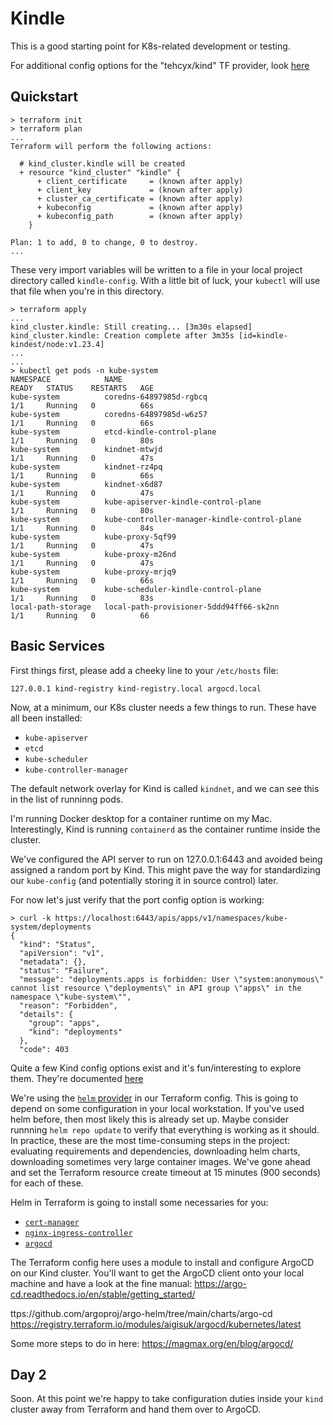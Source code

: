 # Kindle
This is a good starting point for K8s-related development or testing.

For additional config options for the "tehcyx/kind" TF provider, look [here](https://github.com/tehcyx/terraform-provider-kind/blob/master/docs/resources/cluster.md)

## Quickstart
```
> terraform init
> terraform plan
...
Terraform will perform the following actions:

  # kind_cluster.kindle will be created
  + resource "kind_cluster" "kindle" {
      + client_certificate     = (known after apply)
      + client_key             = (known after apply)
      + cluster_ca_certificate = (known after apply)
      + kubeconfig             = (known after apply)
      + kubeconfig_path        = (known after apply)
    }

Plan: 1 to add, 0 to change, 0 to destroy.
...
```
These very import variables will be written to a file in your local project directory called `kindle-config`. With a little bit of luck, your `kubectl` will use that file when you're in this directory.

```
> terraform apply
...
kind_cluster.kindle: Still creating... [3m30s elapsed]
kind_cluster.kindle: Creation complete after 3m35s [id=kindle-kindest/node:v1.23.4]
...
...
> kubectl get pods -n kube-system
NAMESPACE            NAME                                           READY   STATUS    RESTARTS   AGE
kube-system          coredns-64897985d-rgbcq                        1/1     Running   0          66s
kube-system          coredns-64897985d-w6z57                        1/1     Running   0          66s
kube-system          etcd-kindle-control-plane                      1/1     Running   0          80s
kube-system          kindnet-mtwjd                                  1/1     Running   0          47s
kube-system          kindnet-rz4pq                                  1/1     Running   0          66s
kube-system          kindnet-x6d87                                  1/1     Running   0          47s
kube-system          kube-apiserver-kindle-control-plane            1/1     Running   0          80s
kube-system          kube-controller-manager-kindle-control-plane   1/1     Running   0          84s
kube-system          kube-proxy-5qf99                               1/1     Running   0          47s
kube-system          kube-proxy-m26nd                               1/1     Running   0          47s
kube-system          kube-proxy-mrjq9                               1/1     Running   0          66s
kube-system          kube-scheduler-kindle-control-plane            1/1     Running   0          83s
local-path-storage   local-path-provisioner-5ddd94ff66-sk2nn        1/1     Running   0          66
```

## Basic Services

First things first, please add a cheeky line to your `/etc/hosts` file:
```
127.0.0.1 kind-registry kind-registry.local argocd.local
```

Now, at a minimum, our K8s cluster needs a few things to run. These have all been installed: 

 - `kube-apiserver`
 - `etcd`
 - `kube-scheduler`
 - `kube-controller-manager`

The default network overlay for Kind is called `kindnet`, and we can see this in the list of runninng pods.

I'm running Docker desktop for a container runtime on my Mac. Interestingly, Kind is running `containerd` as the container runtime inside the cluster.

We've configured the API server to run on 127.0.0.1:6443 and avoided being assigned a random port by Kind. This might pave the way for standardizing our `kube-config` (and potentially storing it in source control) later.

For now let's just verify that the port config option is working:
```
> curl -k https://localhost:6443/apis/apps/v1/namespaces/kube-system/deployments
{
  "kind": "Status",
  "apiVersion": "v1",
  "metadata": {},
  "status": "Failure",
  "message": "deployments.apps is forbidden: User \"system:anonymous\" cannot list resource \"deployments\" in API group \"apps\" in the namespace \"kube-system\"",
  "reason": "Forbidden",
  "details": {
    "group": "apps",
    "kind": "deployments"
  },
  "code": 403
```

Quite a few Kind config options exist and it's fun/interesting to explore them. They're documented [here](https://kind.sigs.k8s.io/docs/user/configuration/)

We're using the [`helm` provider](https://registry.terraform.io/providers/hashicorp/helm/latest/docs) in our Terraform config. This is going to depend on some configuration in your local workstation. If you've used helm before, then most likely this is already set up. Maybe consider runnning `helm repo update` to verify that everything is working as it should. In practice, these are the most time-consuming steps in the project: evaluating requirements and dependencies, downloading helm charts, downloading sometimes very large container images. We've gone ahead and set the Terraform resource create timeout at 15 minutes (900 seconds) for each of these.

Helm in Terraform is going to install some necessaries for you:
 - [`cert-manager`](https://cert-manager.io/docs/getting-started/)
 - [`nginx-ingress-controller`](https://kubernetes.github.io/ingress-nginx/deploy/)
 - [`argocd`](https://kubebyexample.com/learning-paths/argo-cd/argo-cd-getting-started)

The Terraform config here uses a module to install and configure ArgoCD on our Kind cluster. You'll want to get the ArgoCD client onto your local machine and have a look at the fine manual: https://argo-cd.readthedocs.io/en/stable/getting_started/

ttps://github.com/argoproj/argo-helm/tree/main/charts/argo-cd
https://registry.terraform.io/modules/aigisuk/argocd/kubernetes/latest

Some more steps to do in here: 
https://magmax.org/en/blog/argocd/

## Day 2

Soon.
At this point we're happy to take configuration duties inside your `kind` cluster away from Terraform and hand them over to ArgoCD.
